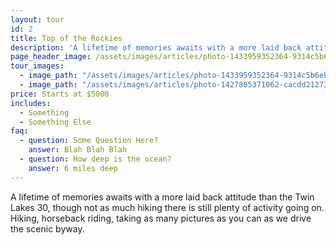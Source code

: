 ```yaml
---
layout: tour
id: 2
title: Top of the Rockies
description: 'A lifetime of memories awaits with a more laid back attitude than the Twin Lakes 30, though not as much hiking there is still plenty of activity going on. Hiking, horseback riding, taking as many pictures as you can as we drive the scenic byway.'
page_header_image: /assets/images/articles/photo-1433959352364-9314c5b6eb0b_sm.jpg
tour_images:
  - image_path: "/assets/images/articles/photo-1433959352364-9314c5b6eb0b_sm.jpg"
  - image_path: "/assets/images/articles/photo-1427805371062-cacdd21273f1_sm.jpg"
price: Starts at $5000
includes:
  - Something
  - Something Else
faq:
  - question: Some Question Here?
    answer: Blah Blah Blah
  - question: How deep is the ocean?
    answer: 6 miles deep
---
```


A lifetime of memories awaits with a more laid back attitude than the Twin Lakes 30, though not as much hiking there is still plenty of activity going on. Hiking, horseback riding, taking as many pictures as you can as we drive the scenic byway.